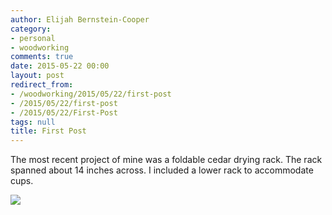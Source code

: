 ```yaml
---
author: Elijah Bernstein-Cooper
category:
- personal
- woodworking
comments: true
date: 2015-05-22 00:00
layout: post
redirect_from: 
- /woodworking/2015/05/22/first-post
- /2015/05/22/first-post
- /2015/05/22/First-Post
tags: null
title: First Post
---
```


The most recent project of mine was a foldable cedar drying rack. The rack
spanned about 14 inches across. I included a lower rack to accommodate cups.

<img src="https://lh3.googleusercontent.com/ySrdhRDyl9Xcoa4JU6Y6nAADG23pK8rEmRa7eGuOsI0=w164-h170-p-no"/>